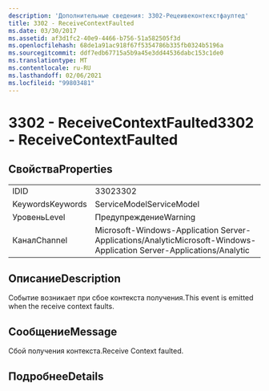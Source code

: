 ```yaml
---
description: 'Дополнительные сведения: 3302-Рецеивеконтекстфаултед'
title: 3302 - ReceiveContextFaulted
ms.date: 03/30/2017
ms.assetid: af3d1fc2-40e9-4466-b756-51a582505f3d
ms.openlocfilehash: 68de1a91ac918f67f5354786b335fb0324b5196a
ms.sourcegitcommit: ddf7edb67715a5b9a45e3dd44536dabc153c1de0
ms.translationtype: MT
ms.contentlocale: ru-RU
ms.lasthandoff: 02/06/2021
ms.locfileid: "99803481"
---
```

# <a name="3302---receivecontextfaulted"></a><span data-ttu-id="14fc7-103">3302 - ReceiveContextFaulted</span><span class="sxs-lookup"><span data-stu-id="14fc7-103">3302 - ReceiveContextFaulted</span></span>

## <a name="properties"></a><span data-ttu-id="14fc7-104">Свойства</span><span class="sxs-lookup"><span data-stu-id="14fc7-104">Properties</span></span>  
  
|||  
|-|-|  
|<span data-ttu-id="14fc7-105">ID</span><span class="sxs-lookup"><span data-stu-id="14fc7-105">ID</span></span>|<span data-ttu-id="14fc7-106">3302</span><span class="sxs-lookup"><span data-stu-id="14fc7-106">3302</span></span>|  
|<span data-ttu-id="14fc7-107">Keywords</span><span class="sxs-lookup"><span data-stu-id="14fc7-107">Keywords</span></span>|<span data-ttu-id="14fc7-108">ServiceModel</span><span class="sxs-lookup"><span data-stu-id="14fc7-108">ServiceModel</span></span>|  
|<span data-ttu-id="14fc7-109">Уровень</span><span class="sxs-lookup"><span data-stu-id="14fc7-109">Level</span></span>|<span data-ttu-id="14fc7-110">Предупреждение</span><span class="sxs-lookup"><span data-stu-id="14fc7-110">Warning</span></span>|  
|<span data-ttu-id="14fc7-111">Канал</span><span class="sxs-lookup"><span data-stu-id="14fc7-111">Channel</span></span>|<span data-ttu-id="14fc7-112">Microsoft-Windows-Application Server-Applications/Analytic</span><span class="sxs-lookup"><span data-stu-id="14fc7-112">Microsoft-Windows-Application Server-Applications/Analytic</span></span>|  
  
## <a name="description"></a><span data-ttu-id="14fc7-113">Описание</span><span class="sxs-lookup"><span data-stu-id="14fc7-113">Description</span></span>  

 <span data-ttu-id="14fc7-114">Событие возникает при сбое контекста получения.</span><span class="sxs-lookup"><span data-stu-id="14fc7-114">This event is emitted when the receive context faults.</span></span>  
  
## <a name="message"></a><span data-ttu-id="14fc7-115">Сообщение</span><span class="sxs-lookup"><span data-stu-id="14fc7-115">Message</span></span>  

 <span data-ttu-id="14fc7-116">Сбой получения контекста.</span><span class="sxs-lookup"><span data-stu-id="14fc7-116">Receive Context faulted.</span></span>  
  
## <a name="details"></a><span data-ttu-id="14fc7-117">Подробнее</span><span class="sxs-lookup"><span data-stu-id="14fc7-117">Details</span></span>
